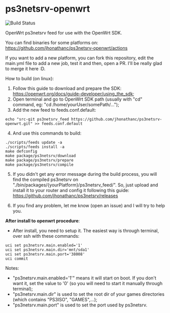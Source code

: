 # ps3netsrv-openwrt

![Build Status](https://github.com/jhonathanc/ps3netsrv-openwrt/workflows/CI/badge.svg)

OpenWrt ps3netsrv feed for use with the OpenWrt SDK.

You can find binaries for some platforms on:
https://github.com/jhonathanc/ps3netsrv-openwrt/actions

If you want to add a new platform, you can fork this repository, edit the main.yml file to add a new job, test it and then, open a PR. I'll be really glad to merge it here :D.

How to build (on linux):
1. Follow this guide to download and prepare the SDK: https://openwrt.org/docs/guide-developer/using_the_sdk;
2. Open terminal and go to OpenWrt SDK path (usually with "cd" command, eg: "cd /home/yourUser/somePath/...");
3. Add the new feed to feeds.conf.default:
```
echo "src-git ps3netsrv_feed https://github.com/jhonathanc/ps3netsrv-openwrt.git" >> feeds.conf.default
```
4. And use this commands to build:
```
./scripts/feeds update -a
./scripts/feeds install -a
make defconfig
make package/ps3netsrv/download
make package/ps3netsrv/prepare
make package/ps3netsrv/compile
```
5. If you didn't get any error message during the build process, you will find the compiled ps3netsrv on "./bin/packages/{yourPlatform}/ps3netsrv_feed/". So, just upload and install it to your router and config it following this guide:
https://github.com/jhonathanc/ps3netsrv/releases

6. If you find any problem, let me know (open an issue) and I will try to help you.

<b>After install to openwrt procedure</b>:
- After install, you need to setup it. The easiest way is through terminal, over ssh with these commands:
```
uci set ps3netsrv.main.enabled='1'
uci set ps3netsrv.main.dir='mnt/sda1'
uci set ps3netsrv.main.port='38008'
uci commit
```
Notes:
- "ps3netsrv.main.enabled='1'" means it will start on boot. If you don't want it, set the value to '0' (so you will need to start it manually through terminal);
- "ps3netsrv.main.dir" is used to set the root dir of your games directories (which contains "PS3ISO", "GAMES",...);
- "ps3netsrv.main.port" is used to set the port used by ps3netsrv.
